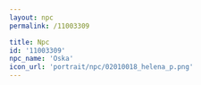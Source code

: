 ```yaml
---
layout: npc
permalink: /11003309

title: Npc
id: '11003309'
npc_name: 'Oska'
icon_url: 'portrait/npc/02010018_helena_p.png'
---
```

